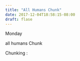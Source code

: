 ```yaml
---
title: "All Humans Chunk"
date: 2017-12-04T18:58:15-08:00
draft: flase
---
```



Monday

all humans Chunk

Chunking :
